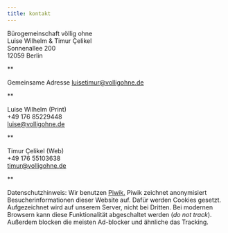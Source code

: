 ```yaml
---
title: kontakt
---
```


Bürogemeinschaft völlig ohne  
Luise Wilhelm & Timur Çelikel  
Sonnenallee 200  
12059 Berlin

**

Gemeinsame Adresse
<a href='mailto:%22Völlig%20Ohne%22%3cluisetimur@volligohne.de%3e'>
    luisetimur@volligohne.de
</a>

**

Luise Wilhelm (Print)  
+49 176 85229448  
<a href='mailto:%22Luise%20Wilhelm%22%3cluise@volligohne.de%3e'>
    luise@volligohne.de  
</a>

**

Timur Çelikel (Web)  
+49 176 55103638  
<a href='mailto:%22Timur%20Celikel%22%3ctimur@volligohne.de%3e'>
    timur@volligohne.de  
</a>

**

Datenschutzhinweis: Wir benutzen [Piwik.](https://piwik.org/) Piwik zeichnet anonymisiert Besucherinformationen dieser Website auf. Dafür werden Cookies gesetzt. Aufgezeichnet wird auf unserem Server, nicht bei Dritten. Bei modernen Browsern kann diese Funktionalität abgeschaltet werden (*do not track*). Außerdem blocken die meisten Ad-blocker und ähnliche das Tracking.